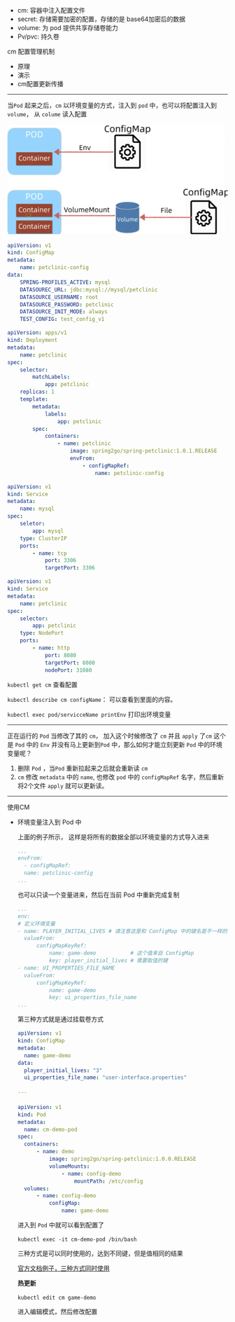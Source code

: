 * cm: 容器中注入配置文件
* secret: 存储需要加密的配置，存储的是 base64加密后的数据
* volume: 为 pod 提供共享存储卷能力
* Pv/pvc: 持久卷

cm 配置管理机制

* 原理
* 演示
* cm配置更新传播

---

当`Pod` 起来之后，`cm` 以环境变量的方式，注入到 `pod` 中，也可以将配置注入到 `volume`， 从 `colume` 读入配置

![a](./pics/cm.png)

```yaml
apiVersion: v1
kind: ConfigMap
metadata:
	name: petclinic-config
data:
	SPRING-PROFILES_ACTIVE: mysql
	DATASOUREC_URL: jdbc:mysql://mysql/petclinic
	DATASOURCE_USERNAME: root
	DATASOURCE_PASSWORD: petclinic
	DATASOURCE_INIT_MODE: always
	TEST_CONFIG: test_config_v1
```

```yaml
apiVersion: apps/v1
kind: Deployment
metadata:
	name: petclinic
spec:
	selector:
		matchLabels:
			app: petclinic
	replicas: 1
	template:
		metadata:
			labels:
				app: petclinic
		spec:
			containers:
				- name: petclinic
					image: spring2go/spring-petclinic:1.0.1.RELEASE
					envFrom:
						- configMapRef:
							name: petclinic-config
```

```yaml
apiVersion: v1
kind: Service
metadata:
	name: mysql
spec:
	seletor:
		app: mysql
	type: ClusterIP
	ports:
		- name: tcp
			port: 3306
			targetPort: 3306
```

```yaml
apiVersion: v1
kind: Service
metadata:
	name: petclinic
spec:
	selector: 
		app: petclinic
	type: NodePort
	ports:
		- name: http
			port: 8080
			targetPort: 8080
			nodePort: 31080
```

`kubectl get cm` 查看配置

`kubectl describe cm configName`： 可以查看到里面的内容。

`kubectl exec pod/servicceName printEnv`  打印出环境变量

---

正在运行的 `Pod` 当修改了其的 `cm`， 加入这个时候修改了 `cm` 并且 `apply` 了`cm` 这个是 `Pod` 中的 `Env` 并没有马上更新到`Pod` 中，那么如何才能立刻更新 `Pod` 中的环境变量呢？

1. 删除 `Pod` ，当`Pod` 重新拉起来之后就会重新读 `cm`
2. `cm` 修改 `metadata` 中的 `name`,  也修改 `pod` 中的 `configMapRef` 名字，然后重新将2个文件 `apply` 就可以更新读。

---

使用CM

* 环境变量注入到 Pod 中

  上面的例子所示， 这样是将所有的数据全部以环境变量的方式导入进来

  ```yaml
  ...
  envFrom:
  	- configMapRef:
  	name: petclinic-config
  ...
  ```

  也可以只读一个变量进来，然后在当前 Pod 中重新完成复制

  ```yaml
  ...
  env:
  # 定义环境变量
  - name: PLAYER_INITIAL_LIVES # 请注意这里和 ConfigMap 中的键名是不一样的
  	valueFrom:
  		configMapKeyRef:
  			name: game-demo           # 这个值来自 ConfigMap
  			key: player_initial_lives # 需要取值的键
  - name: UI_PROPERTIES_FILE_NAME
  	valueFrom:
  		configMapKeyRef:
  			name: game-demo
  			key: ui_properties_file_name
  ...
  ```

  第三种方式就是通过挂载卷方式

  ```yaml
  apiVersion: v1
  kind: ConfigMap
  metadata:
  	name: game-demo
  data:
  	player_initial_lives: "3"
    ui_properties_file_name: "user-interface.properties"
  
  ---
  
  apiVersion: v1
  kind: Pod
  metadata:
  	name: cm-demo-pod
  spec:
  	containers:
  		- name: demo
  			image: spring2go/spring-petclinic:1.0.0.RELEASE
  			volumeMounts:
  				- name: config-demo
  					mountPath: /etc/config
  	volumes:
  		- name: config-demo
  			configMap:
  				name: game-demo	
  ```

  进入到 `Pod` 中就可以看到配置了

  `kubectl exec -it cm-demo-pod /bin/bash`

  三种方式是可以同时使用的，达到不同键，但是值相同的结果

  [官方文档例子，三种方式同时使用](https://kubernetes.io/zh/docs/concepts/configuration/configmap/)

  **热更新**

  `kubectl edit cm game-demo` 

  进入编辑模式，然后修改配置

  











